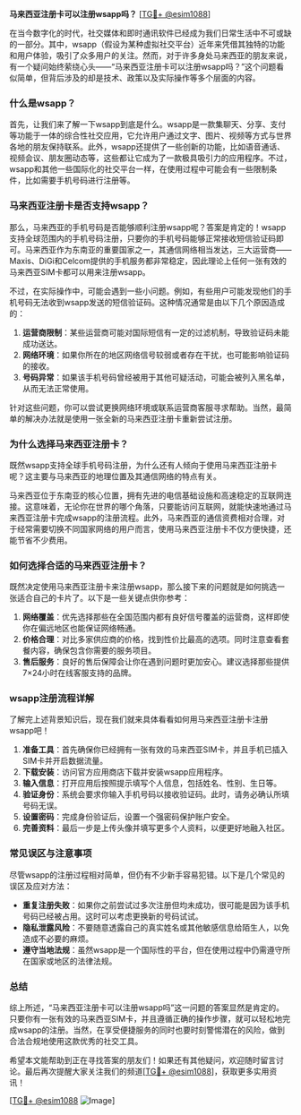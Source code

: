 **马来西亚注册卡可以注册wsapp吗？** [[TG💪+ @esim1088](https://t.me/s/esim1088)]

在当今数字化的时代，社交媒体和即时通讯软件已经成为我们日常生活中不可或缺的一部分。其中，wsapp（假设为某种虚拟社交平台）近年来凭借其独特的功能和用户体验，吸引了众多用户的关注。然而，对于许多身处马来西亚的朋友来说，有一个疑问始终萦绕心头——“马来西亚注册卡可以注册wsapp吗？”这个问题看似简单，但背后涉及的却是技术、政策以及实际操作等多个层面的内容。

### **什么是wsapp？**

首先，让我们来了解一下wsapp到底是什么。wsapp是一款集聊天、分享、支付等功能于一体的综合性社交应用，它允许用户通过文字、图片、视频等方式与世界各地的朋友保持联系。此外，wsapp还提供了一些创新的功能，比如语音通话、视频会议、朋友圈动态等，这些都让它成为了一款极具吸引力的应用程序。不过，wsapp和其他一些国际化的社交平台一样，在使用过程中可能会有一些限制条件，比如需要手机号码进行注册等。

### **马来西亚注册卡是否支持wsapp？**

那么，马来西亚的手机号码是否能够顺利注册wsapp呢？答案是肯定的！wsapp支持全球范围内的手机号码注册，只要你的手机号码能够正常接收短信验证码即可。马来西亚作为东南亚的重要国家之一，其通信网络相当发达，三大运营商——Maxis、DiGi和Celcom提供的手机服务都非常稳定，因此理论上任何一张有效的马来西亚SIM卡都可以用来注册wsapp。

不过，在实际操作中，可能会遇到一些小问题。例如，有些用户可能发现他们的手机号码无法收到wsapp发送的短信验证码。这种情况通常是由以下几个原因造成的：

1. **运营商限制**：某些运营商可能对国际短信有一定的过滤机制，导致验证码未能成功送达。
2. **网络环境**：如果你所在的地区网络信号较弱或者存在干扰，也可能影响验证码的接收。
3. **号码异常**：如果该手机号码曾经被用于其他可疑活动，可能会被列入黑名单，从而无法正常使用。

针对这些问题，你可以尝试更换网络环境或联系运营商客服寻求帮助。当然，最简单的解决办法就是使用一张全新的马来西亚注册卡重新尝试注册。

### **为什么选择马来西亚注册卡？**

既然wsapp支持全球手机号码注册，为什么还有人倾向于使用马来西亚注册卡呢？这主要与马来西亚的地理位置及其通信网络的特点有关。

马来西亚位于东南亚的核心位置，拥有先进的电信基础设施和高速稳定的互联网连接。这意味着，无论你在世界的哪个角落，只要能访问互联网，就能快速地通过马来西亚注册卡完成wsapp的注册流程。此外，马来西亚的通信资费相对合理，对于经常需要切换不同国家网络的用户而言，使用马来西亚注册卡不仅方便快捷，还能节省不少费用。

### **如何选择合适的马来西亚注册卡？**

既然决定使用马来西亚注册卡来注册wsapp，那么接下来的问题就是如何挑选一张适合自己的卡片了。以下是一些关键点供你参考：

1. **网络覆盖**：优先选择那些在全国范围内都有良好信号覆盖的运营商，这样即使你在偏远地区也能保证网络畅通。
2. **价格合理**：对比多家供应商的价格，找到性价比最高的选项。同时注意查看套餐内容，确保包含你需要的服务项目。
3. **售后服务**：良好的售后保障会让你在遇到问题时更加安心。建议选择那些提供7×24小时在线客服支持的品牌。

### **wsapp注册流程详解**

了解完上述背景知识后，现在我们就来具体看看如何用马来西亚注册卡注册wsapp吧！

1. **准备工具**：首先确保你已经拥有一张有效的马来西亚SIM卡，并且手机已插入SIM卡并开启数据流量。
2. **下载安装**：访问官方应用商店下载并安装wsapp应用程序。
3. **输入信息**：打开应用后按照提示填写个人信息，包括姓名、性别、生日等。
4. **验证身份**：系统会要求你输入手机号码以接收验证码。此时，请务必确认所填号码无误。
5. **设置密码**：完成身份验证后，设置一个强密码保护账户安全。
6. **完善资料**：最后一步是上传头像并填写更多个人资料，以便更好地融入社区。

### **常见误区与注意事项**

尽管wsapp的注册过程相对简单，但仍有不少新手容易犯错。以下是几个常见的误区及应对方法：

- **重复注册失败**：如果你之前尝试过多次注册但均未成功，很可能是因为该手机号码已经被占用。这时可以考虑更换新的号码试试。
- **隐私泄露风险**：不要随意透露自己的真实姓名或其他敏感信息给陌生人，以免造成不必要的麻烦。
- **遵守当地法规**：虽然wsapp是一个国际性的平台，但在使用过程中仍需遵守所在国家或地区的法律法规。

### **总结**

综上所述，“马来西亚注册卡可以注册wsapp吗”这一问题的答案显然是肯定的。只要你有一张有效的马来西亚SIM卡，并且遵循正确的操作步骤，就可以轻松地完成wsapp的注册。当然，在享受便捷服务的同时也要时刻警惕潜在的风险，做到合法合规地使用这款优秀的社交工具。

希望本文能帮助到正在寻找答案的朋友们！如果还有其他疑问，欢迎随时留言讨论。最后再次提醒大家关注我们的频道[[TG💪+ @esim1088](https://t.me/s/esim1088)]，获取更多实用资讯！

[[TG💪+ @esim1088](https://t.me/s/esim1088) ![Image](https://i.postimg.cc/4NQfJmqS/Snipaste-2025-05-13-00-14-12.png)]